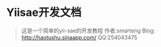 Yiisae开发文档
===========
>这是一个简单的yii-sae的开发教程
>作者:smarteng
>Blog: http://haotushu.sinaapp.com/ 
>QQ:254043475

